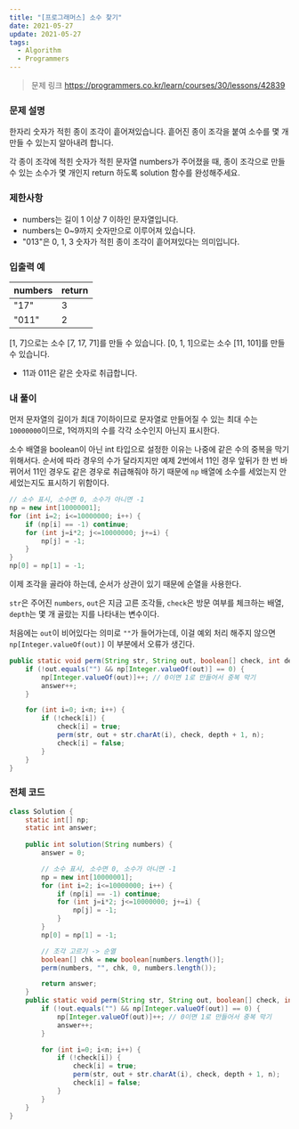 ```yaml
---
title: "[프로그래머스] 소수 찾기"
date: 2021-05-27
update: 2021-05-27
tags:
  - Algorithm
  - Programmers
---
```



> 문제 링크
> <https://programmers.co.kr/learn/courses/30/lessons/42839>

### 문제 설명

한자리 숫자가 적힌 종이 조각이 흩어져있습니다. 흩어진 종이 조각을 붙여 소수를 몇 개 만들 수 있는지 알아내려 합니다.

각 종이 조각에 적힌 숫자가 적힌 문자열 numbers가 주어졌을 때, 종이 조각으로 만들 수 있는 소수가 몇 개인지 return 하도록 solution 함수를 완성해주세요.

### 제한사항

- numbers는 길이 1 이상 7 이하인 문자열입니다.
- numbers는 0~9까지 숫자만으로 이루어져 있습니다.
- "013"은 0, 1, 3 숫자가 적힌 종이 조각이 흩어져있다는 의미입니다.

### 입출력 예

|numbers|return|
|-|-|
|"17"|3|
|"011"|2|

[1, 7]으로는 소수 [7, 17, 71]를 만들 수 있습니다.
[0, 1, 1]으로는 소수 [11, 101]를 만들 수 있습니다.
- 11과 011은 같은 숫자로 취급합니다.

### 내 풀이

먼저 문자열의 길이가 최대 7이하이므로 문자열로 만들어질 수 있는 최대 수는 `10000000`이므로, 1억까지의 수를 각각 소수인지 아닌지 표시한다.

소수 배열을 boolean이 아닌 int 타입으로 설정한 이유는 나중에 같은 수의 중복을 막기 위해서다. 순서에 따라 경우의 수가 달라지지만 예제 2번에서 11인 경우 앞뒤가 한 번 바뀌어서 11인 경우도 같은 경우로 취급해줘야 하기 때문에 `np` 배열에 소수를 세었는지 안세었는지도 표시하기 위함이다.

```java
// 소수 표시, 소수면 0, 소수가 아니면 -1
np = new int[10000001];
for (int i=2; i<=10000000; i++) {
    if (np[i] == -1) continue;
    for (int j=i*2; j<=10000000; j+=i) {
        np[j] = -1;
    }
}
np[0] = np[1] = -1;
```

이제 조각을 골라야 하는데, 순서가 상관이 있기 때문에 순열을 사용한다.

`str`은 주어진 `numbers`, `out`은 지금 고른 조각들, `check`은 방문 여부를 체크하는 배열, `depth`는 몇 개 골랐는 지를 나타내는 변수이다.

처음에는 `out`이 비어있다는 의미로 `""`가 들어가는데, 이걸 예외 처리 해주지 않으면 `np[Integer.valueOf(out)]` 이 부분에서 오류가 생긴다.

```java
public static void perm(String str, String out, boolean[] check, int depth, int n) {
    if (!out.equals("") && np[Integer.valueOf(out)] == 0) {
        np[Integer.valueOf(out)]++; // 0이면 1로 만들어서 중복 막기
        answer++;
    }

    for (int i=0; i<n; i++) {
        if (!check[i]) {
            check[i] = true;
            perm(str, out + str.charAt(i), check, depth + 1, n);
            check[i] = false;
        }
    }
}
```

### 전체 코드

```java
class Solution {
    static int[] np;
    static int answer;
    
    public int solution(String numbers) {
        answer = 0;

        // 소수 표시, 소수면 0, 소수가 아니면 -1
        np = new int[10000001];
        for (int i=2; i<=10000000; i++) {
            if (np[i] == -1) continue;
            for (int j=i*2; j<=10000000; j+=i) {
                np[j] = -1;
            }
        }
        np[0] = np[1] = -1;

        // 조각 고르기 -> 순열
        boolean[] chk = new boolean[numbers.length()];
        perm(numbers, "", chk, 0, numbers.length());

        return answer;
    }
    public static void perm(String str, String out, boolean[] check, int depth, int n) {
        if (!out.equals("") && np[Integer.valueOf(out)] == 0) {
            np[Integer.valueOf(out)]++; // 0이면 1로 만들어서 중복 막기
            answer++;
        }

        for (int i=0; i<n; i++) {
            if (!check[i]) {
                check[i] = true;
                perm(str, out + str.charAt(i), check, depth + 1, n);
                check[i] = false;
            }
        }
    }
}
```